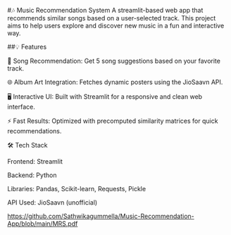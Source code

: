 #🎶 Music Recommendation System
A streamlit-based web app that recommends similar songs based on a user-selected track. This project aims to help users explore and discover new music in a fun and interactive way.

##💡 Features

🎵 Song Recommendation: Get 5 song suggestions based on your favorite track.

🌐 Album Art Integration: Fetches dynamic posters using the JioSaavn API.

🖥️ Interactive UI: Built with Streamlit for a responsive and clean web interface.

⚡ Fast Results: Optimized with precomputed similarity matrices for quick recommendations.

🛠️ Tech Stack

Frontend: Streamlit

Backend: Python

Libraries: Pandas, Scikit-learn, Requests, Pickle

API Used: JioSaavn (unofficial)




https://github.com/Sathwikagummella/Music-Recommendation-App/blob/main/MRS.pdf
